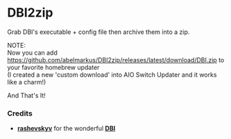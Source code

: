 # DBI2zip
Grab DBI's executable + config file then archive them into a zip.

NOTE:  
Now you can add https://github.com/abelmarkus/DBI2zip/releases/latest/download/DBI.zip to your favorite homebrew updater  
(I created a new 'custom download' into AIO Switch Updater and it works like a charm!)

And That's It!

### Credits

* [__rashevskyv__](https://github.com/rashevskyv) for the wonderful [__DBI__](https://github.com/rashevskyv/DBI)
